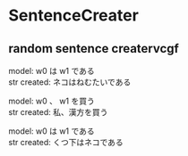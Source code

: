 # SentenceCreater
## random sentence creatervcgf

model: w0 は w1 である  
str created: ネコはねむたいである  

model: w0 、 w1 を買う  
str created: 私、漢方を買う  

model: w0 は w1 である  
str created: くつ下はネコである  
